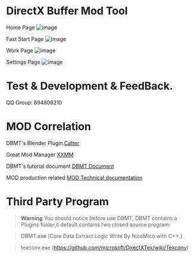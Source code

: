 # DirectX Buffer Mod Tool

Home Page
![image](https://github.com/user-attachments/assets/cdae908d-6208-42b9-a5e3-54b8cf2c79d8)

Fast Start Page
![image](https://github.com/user-attachments/assets/4c2dba43-0edf-4208-b3ac-44f69b14044f)

Work Page
![image](https://github.com/user-attachments/assets/d02923fb-c626-4748-9ce7-6d4924f50cbe)

Settings Page
![image](https://github.com/user-attachments/assets/9eff3dc9-5cd1-4dda-bfac-2153c65d40c5)

# Test & Development & FeedBack.
QQ Group: 894808210

# MOD Correlation
DBMT's Blender Plugin.[Catter](https://github.com/StarBobis/Catter)

Great Mod Manager [XXMM](https://github.com/XiaoLinXiaoZhu/XX-Mod-Manager)

DBMT's tutorial document [DBMT Document](https://www.yuque.com/airde/lx53p6)

MOD production related [MOD Technical documentation](https://www.yuque.com/zelbert/egu6ei)

# Third Party Program
> **Warning** You should notice before use DBMT, DBMT contains a Plugins folder,it default contains two closed source program:

> DBMT.exe (Core Data Extract Logic Write By NicoMico with C++.)

> texconv.exe (https://github.com/microsoft/DirectXTex/wiki/Texconv)
